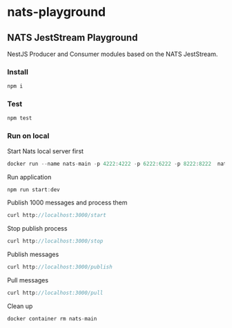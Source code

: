 # nats-playground
## NATS JestStream Playground

NestJS Producer and Consumer modules based on the NATS JestStream.

### Install
```js
npm i
```
### Test

```js
npm test
```

### Run on local

Start Nats local server first

```js
docker run --name nats-main -p 4222:4222 -p 6222:6222 -p 8222:8222  nats -js -V
```

Run application

```js
npm run start:dev
```

Publish 1000 messages and process them

```js
curl http://localhost:3000/start
```

Stop publish process

```js
curl http://localhost:3000/stop
```

Publish messages

```js
curl http://localhost:3000/publish
```

Pull messages

```js
curl http://localhost:3000/pull
```

Clean up

```js
docker container rm nats-main
```
